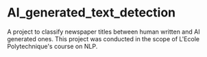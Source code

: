 # AI_generated_text_detection
A project to classify newspaper titles between human written and AI generated ones. This project was conducted in the scope of L'Ecole Polytechnique's course on NLP.

